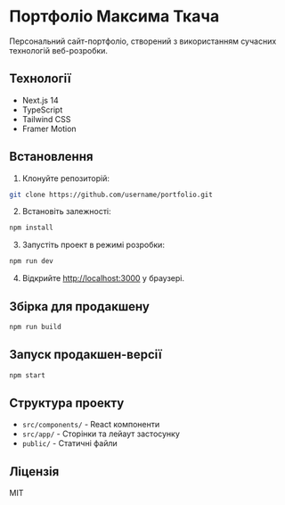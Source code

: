 # Портфоліо Максима Ткача

Персональний сайт-портфоліо, створений з використанням сучасних технологій веб-розробки.

## Технології

- Next.js 14
- TypeScript
- Tailwind CSS
- Framer Motion

## Встановлення

1. Клонуйте репозиторій:
```bash
git clone https://github.com/username/portfolio.git
```

2. Встановіть залежності:
```bash
npm install
```

3. Запустіть проект в режимі розробки:
```bash
npm run dev
```

4. Відкрийте [http://localhost:3000](http://localhost:3000) у браузері.

## Збірка для продакшену

```bash
npm run build
```

## Запуск продакшен-версії

```bash
npm start
```

## Структура проекту

- `src/components/` - React компоненти
- `src/app/` - Сторінки та лейаут застосунку
- `public/` - Статичні файли

## Ліцензія

MIT 